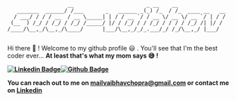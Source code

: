 <p align="center">
  
```
                   __                       _ __    __               
   _______  ______/ /___       _   ______ _(_) /_  / /_  ____ __   __
  / ___/ / / / __  / __ \_____| | / / __ `/ / __ \/ __ \/ __ `/ | / /
 (__  ) /_/ / /_/ / /_/ /_____/ |/ / /_/ / / /_/ / / / / /_/ /| |/ / 
/____/\__,_/\__,_/\____/      |___/\__,_/_/_.___/_/ /_/\__,_/ |___/  
                                                                     
```
</p>

Hi there 👋 ! Welcome to my github profile :smiley: . You'll see that I'm the best coder ever... <strong>At least that's what my mom says 😅 !<strong>

[![Linkedin Badge](https://img.shields.io/badge/-vaibhavchopra-blue?style=flat-square&logo=Linkedin&logoColor=white&link=https://www.linkedin.com/in/vaibhavchopra2001/)](https://www.linkedin.com/in/vaibhavchopra2001/)[![Github Badge](https://img.shields.io/github/followers/sudo-vaibhav?label=Follow&style=social&link=https://github.com/sudo-vaibhav)](https://github.com/sudo-vaibhav)

You can reach out to me on [mailvaibhavchopra@gmail.com](mailto:mailvaibhavchopra@gmail.com) or contact me on [Linkedin](https://www.linkedin.com/in/vaibhavchopra2001/)

